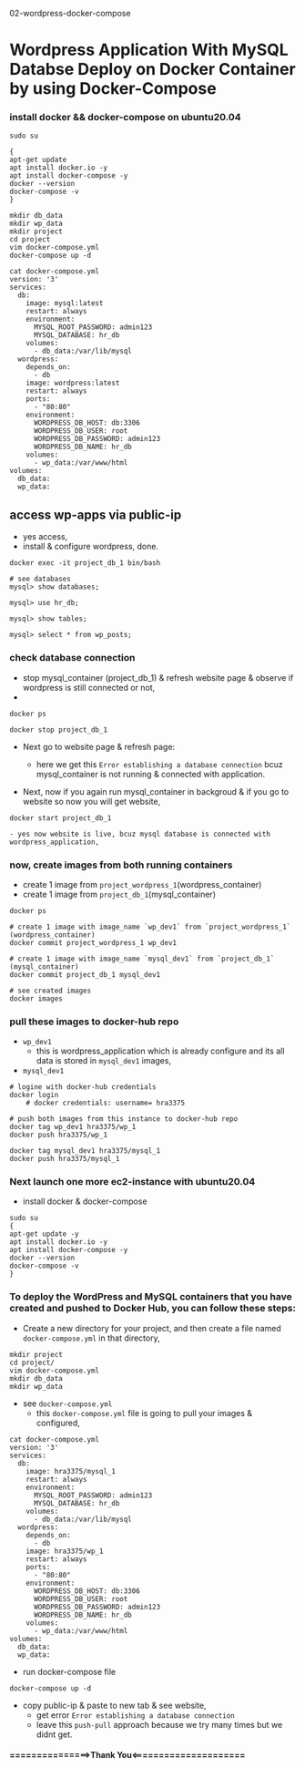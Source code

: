 02-wordpress-docker-compose


# Wordpress Application With MySQL Databse Deploy on Docker Container by using Docker-Compose 


### install docker && docker-compose on ubuntu20.04

```
sudo su

{
apt-get update
apt install docker.io -y
apt install docker-compose -y
docker --version
docker-compose -v
}
```


```
mkdir db_data
mkdir wp_data
mkdir project
cd project
vim docker-compose.yml
docker-compose up -d
```


```
cat docker-compose.yml
version: '3'
services:
  db:
    image: mysql:latest
    restart: always
    environment:
      MYSQL_ROOT_PASSWORD: admin123
      MYSQL_DATABASE: hr_db
    volumes:
      - db_data:/var/lib/mysql
  wordpress:
    depends_on:
      - db
    image: wordpress:latest
    restart: always
    ports:
      - "80:80"
    environment:
      WORDPRESS_DB_HOST: db:3306
      WORDPRESS_DB_USER: root
      WORDPRESS_DB_PASSWORD: admin123
      WORDPRESS_DB_NAME: hr_db
    volumes:
      - wp_data:/var/www/html
volumes:
  db_data:
  wp_data:
```


## access wp-apps via public-ip
- yes access,
- install & configure wordpress, done.


```
docker exec -it project_db_1 bin/bash

# see databases
mysql> show databases;

mysql> use hr_db;

mysql> show tables;

mysql> select * from wp_posts;
```




### check database connection
- stop mysql_container (project_db_1) & refresh website page & observe if wordpress is  still connected or not, 
-
```
docker ps

docker stop project_db_1
```

- Next go to website page & refresh page:
	- here we get this `Error establishing a database connection` bcuz mysql_container is not running & connected with application.

- Next, now if you again run mysql_container in backgroud & if you go to website so now you will get website,
```
docker start project_db_1
```
	- yes now website is live, bcuz mysql database is connected with wordpress_application,




### now, create images from both running containers
- create 1 image from `project_wordpress_1`(wordpress_container)
- create 1 image from `project_db_1`(mysql_container)
```
docker ps

# create 1 image with image_name `wp_dev1` from `project_wordpress_1` (wordpress_container)
docker commit project_wordpress_1 wp_dev1

# create 1 image with image_name `mysql_dev1` from `project_db_1` (mysql_container)
docker commit project_db_1 mysql_dev1

# see created images
docker images
```


### pull these images to docker-hub repo
- `wp_dev1`
	- this is wordpress_application which is already configure and its all data is stored in `mysql_dev1` images,
- `mysql_dev1`

```
# logine with docker-hub credentials
docker login
	# docker credentials: username= hra3375 

# push both images from this instance to docker-hub repo
docker tag wp_dev1 hra3375/wp_1
docker push hra3375/wp_1

docker tag mysql_dev1 hra3375/mysql_1
docker push hra3375/mysql_1
```



### Next launch one more ec2-instance with ubuntu20.04
- install docker & docker-compose
```
sudo su
{
apt-get update -y
apt install docker.io -y
apt install docker-compose -y
docker --version
docker-compose -v
}
```


### To deploy the WordPress and MySQL containers that you have created and pushed to Docker Hub, you can follow these steps:
- Create a new directory for your project, and then create a file named `docker-compose.yml` in that directory,
```
mkdir project
cd project/
vim docker-compose.yml
mkdir db_data
mkdir wp_data
```


- see `docker-compose.yml`
	- this `docker-compose.yml` file is going to pull your images & configured,
```
cat docker-compose.yml
version: '3'
services:
  db:
    image: hra3375/mysql_1
    restart: always
    environment:
      MYSQL_ROOT_PASSWORD: admin123
      MYSQL_DATABASE: hr_db
    volumes:
      - db_data:/var/lib/mysql
  wordpress:
    depends_on:
      - db
    image: hra3375/wp_1
    restart: always
    ports:
      - "80:80"
    environment:
      WORDPRESS_DB_HOST: db:3306
      WORDPRESS_DB_USER: root
      WORDPRESS_DB_PASSWORD: admin123
      WORDPRESS_DB_NAME: hr_db
    volumes:
      - wp_data:/var/www/html
volumes:
  db_data:
  wp_data:
```


- run docker-compose file
```
docker-compose up -d
```


- copy public-ip & paste to new tab & see website,
	- get error `Error establishing a database connection`
	- leave this `push-pull` approach because we try many times but we didnt get.


#### ===============>Thank You<=====================
